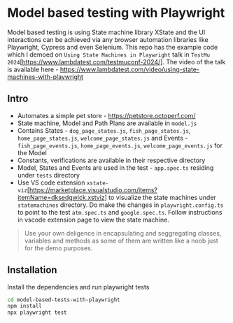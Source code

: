 # Model based testing with Playwright

Model based testing is using State machine library XState and the UI interactions can be achieved via any browser automation libraries like Playwright, Cypress and even Selenium. This repo has the example code which I demoed on `Using State Machines in Playwright` talk in `TestMu 2024`[https://www.lambdatest.com/testmuconf-2024/]. The video of the talk is available here - https://www.lambdatest.com/video/using-state-machines-with-playwright

## Intro

- Automates a simple pet store - https://petstore.octoperf.com/
- State machine, Model and Path Plans are available in `model.js`
- Contains States - `dog_page_states.js`, `fish_page_states.js`, `home_page_states.js`, `welcome_page_states.js` and Events - `fish_page_events.js`, `home_page_events.js`, `welcome_page_events.js` for the Model
- Constants, verifications are available in their respective directory
- Model, States and Events are used in the test - `app.spec.ts` residing under `tests` directory
- Use VS code extension `xstate-viz`[https://marketplace.visualstudio.com/items?itemName=dksedgwick.xstviz] to visualize the state machines under `statemachines` directory. Do make the changes in `playwright.config.ts` to point to the test `atm.spec.ts` and `google.spec.ts`. Follow instructions in vscode extension page to view the state machine.

> Use your own deligence in encapsulating and seggregating classes, variables and methods as some of them are written like a noob just for the demo purposes.

## Installation

Install the dependencies and run playwright tests

```sh
cd model-based-tests-with-playwright
npm install
npx playwright test
```